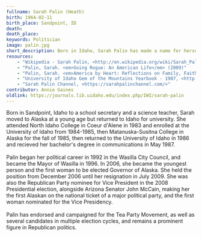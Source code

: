 ```yaml
---
fullname: Sarah Palin (Heath)
birth: 1964-02-11
birth_place: Sandpoint, ID
death: 
death_place: 
keywords: Politician
image: palin.jpg
short_description: Born in Idaho, Sarah Palin has made a name for herself in the world of politics. Although she moved to Alaska as a child, Palin returned to Idaho to study at North Idaho College and the University of Idaho, where she graduated in 1987. Mayor of Wasilla, Alaska, 1996-2002; Governor of Alaska, 2006-2009 (first woman and youngest person to be elected Governor of Alaska); Republican Party nominee for Vice President in the 2008 Presidential election.
resources: 
    - "Wikipedia - Sarah Palin, <http://en.wikipedia.org/wiki/Sarah_Palin>"
    - "Palin, Sarah. <em>Going Rogue: An American Life</em> (2009)"
    - "Palin, Sarah. <em>America by Heart: Reflections on Family, Faith, and Flag<em> (2010)</em></em>"
    - "University of Idaho Gem of the Mountains Yearbook - 1987, <http://www.lib.uidaho.edu/digital/gem/1987/>"
    - "Sarah Palin Channel, <https://sarahpalinchannel.com/>"
contributor: Annie Gaines
oldlink: https://journals.lib.uidaho.edu/index.php/IWI/sarah-palin
---
```


Born in Sandpoint, Idaho to a school secretary and a science teacher, Sarah moved to Alaska at a young age but returned to Idaho for university. She attended North Idaho College in Coeur d'Alene in 1983 and enrolled at the University of Idaho from 1984-1985, then Matanuska-Susitna College in Alaska for the fall of 1985, then returned to the University of Idaho in 1986 and recieved her bachelor's degree in communications in May 1987. <br><br> Palin began her political career in 1992 in the Wasilla City Council, and became the Mayor of Wasilla in 1996. In 2006, she became the youngest person and the first woman to be elected Governor of Alaska. She held the position from December 2006 until her resignation in July 2009. She was also the Republican Party nominee for Vice President in the 2008 Presidential election, alongside Arizona Senator John McCain, making her the first Alaskan on the national ticket of a major political party, and the first woman nominated for the Vice Presidency. <br><br> Palin has endorsed and campaigned for the Tea Party Movement, as well as several candidates in multiple election cycles, and remains a prominent figure in Republican politics.
